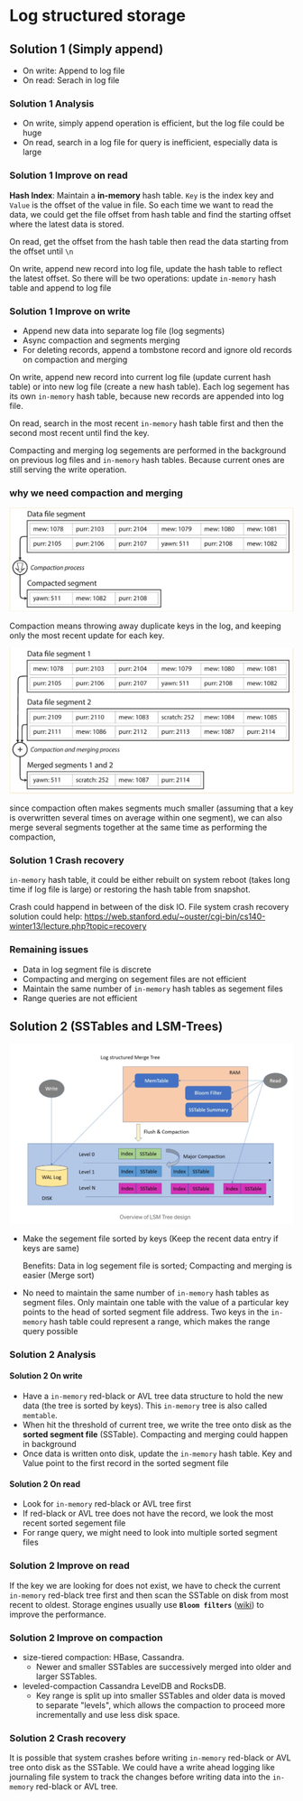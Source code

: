 # Log structured storage

## Solution 1 (Simply append)

- On write: Append to log file
- On read: Serach in log file

### Solution 1 Analysis

- On write, simply append operation is efficient, but the log file could be huge
- On read, search in a log file for query is inefficient, especially data is large

### Solution 1 Improve on read

**Hash Index**: Maintain a **in-memory** hash table. `Key` is the index key and `Value` is the offset of the value in
file. So each time we want to read the data, we could get the file offset from hash table and find the starting offset
where the latest data is stored.

On read, get the offset from the hash table then read the data starting from the offset until `\n`

On write, append new record into log file, update the hash table to reflect the latest offset. So there will be two
operations: update `in-memory` hash table and append to log file

### Solution 1 Improve on write

- Append new data into separate log file (log segments)
- Async compaction and segments merging
- For deleting records, append a tombstone record and ignore old records on compaction and merging

On write, append new record into current log file (update current hash table) or into new log file
(create a new hash table). Each log segement has its own `in-memory` hash table, because new records are appended into
log file.

On read, search in the most recent `in-memory` hash table first and then the second most recent until find the key.

Compacting and merging log segements are performed in the background on previous log files and `in-memory` hash tables.
Because current ones are still serving the write operation.

### why we need compaction and merging

![data-file-compaction](resources/data-file-compaction.png)

Compaction means throwing away duplicate keys in the log, and keeping only the most recent update for each key.

![data-file-merging](resources/data-file-merging.png)

since compaction often makes segments much smaller (assuming that a key is overwritten several times on average within
one segment), we can also merge several segments together at the same time as performing the compaction,

### Solution 1 Crash recovery

`in-memory` hash table, it could be either rebuilt on system reboot (takes long time if log file is large) or restoring
the hash table from snapshot.

Crash could happend in between of the disk IO. File system crash recovery solution could help: <https://web.stanford.edu/~ouster/cgi-bin/cs140-winter13/lecture.php?topic=recovery>

### Remaining issues

- Data in log segment file is discrete
- Compacting and merging on segement files are not efficient
- Maintain the same number of `in-memory` hash tables as segement files
- Range queries are not efficient

## Solution 2 (SSTables and LSM-Trees)

![](resources/lsm-tree.png)

- Make the segement file sorted by keys (Keep the recent data entry if keys are same)

  Benefits: Data in log segement file is sorted; Compacting and merging is easier (Merge sort)

- No need to maintain the same number of `in-memory` hash tables as segment files. Only maintain one table with the
  value of a particular key points to the head of sorted segment file address. Two keys in the `in-memory` hash table
  could represent a range, which makes the range query possible

### Solution 2 Analysis

#### Solution 2 On write

- Have a `in-memory` red-black or AVL tree data structure to hold the new data (the tree is sorted by keys). This
  `in-memory` tree is also called `memtable`.
- When hit the threshold of current tree, we write the tree onto disk as the **sorted segment file** (SSTable).
  Compacting and merging could happen in background
- Once data is written onto disk, update the `in-memory` hash table. Key and Value point to the first record in the sorted
  segment file

#### Solution 2 On read

- Look for `in-memory` red-black or AVL tree first
- If red-black or AVL tree does not have the record, we look the most recent sorted segement file
- For range query, we might need to look into multiple sorted segment files

### Solution 2 Improve on read

If the key we are looking for does not exist, we have to check the current `in-memory` red-black tree first and then
scan the SSTable on disk from most recent to oldest. Storage engines usually use
**`Bloom filters`** ([wiki](https://en.wikipedia.org/wiki/Bloom_filter)) to improve the performance.

### Solution 2 Improve on compaction

* size-tiered compaction: HBase, Cassandra.
  * Newer and smaller SSTables are successively merged into older and larger SSTables.
* leveled-compaction Cassandra LevelDB and RocksDB.
  * Key range is split up into smaller SSTables and older data is moved to separate "levels", which allows the
    compaction to proceed more incrementally and use less disk space.

### Solution 2 Crash recovery

It is possible that system crashes before writing `in-memory` red-black or AVL tree onto disk as the SSTable. We could
have a write ahead logging like journaling file system to track the changes before writing data into the `in-memory`
red-black or AVL tree.